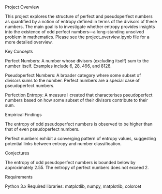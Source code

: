 Project Overview

This project explores the structure of perfect and pseudoperfect numbers as quantified by a notion of entropy defined in terms of the divisors of these numbers. The main goal is to investigate whether entropy provides insights into the existence of odd perfect numbers—a long-standing unsolved problem in mathematics.
Please see the project_overview.ipynb file for a more detailed overview.

Key Concepts

Perfect Numbers: A number whose divisors (excluding itself) sum to the number itself. Examples include 6, 28, 496, and 8128.

Pseudoperfect Numbers: A broader category where some subset of divisors sums to the number. Perfect numbers are a special case of pseudoperfect numbers.

Perfection Entropy: A measure I created that characterises pseudoperfect numbers based on how some subset of their divisors contribute to their sum.

Empirical Findings

The entropy of odd pseudoperfect numbers is observed to be higher than that of even pseudoperfect numbers.

Perfect numbers exhibit a converging pattern of entropy values, suggesting potential links between entropy and number classification.

Conjectures

The entropy of odd pseudoperfect numbers is bounded below by approximately 2.55.
The entropy of perfect numbers does not exceed 2.

Requirements

Python 3.x
Required libraries: matplotlib, numpy, matplotlib, colorcet

